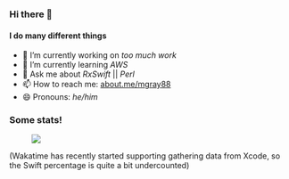 ### Hi there 👋

<!--
**mgray88/mgray88** is a ✨ _special_ ✨ repository because its `README.md` (this file) appears on your GitHub profile.

Here are some ideas to get you started:

- 🔭 I’m currently working on ...
- 🌱 I’m currently learning ...
- 👯 I’m looking to collaborate on ...
- 🤔 I’m looking for help with ...
- 💬 Ask me about ...
- 📫 How to reach me: ...
- 😄 Pronouns: ...
- ⚡ Fun fact: ...
-->

#### I do many different things
- 🔭 I’m currently working on _too much work_
- 🌱 I’m currently learning _AWS_
- 💬 Ask me about _RxSwift_ || _Perl_
- 📫 How to reach me: [about.me/mgray88](https://about.me/mgray88)
- 😄 Pronouns: _he/him_

### Some stats!

<figure><img src="https://wakatime.com/share/@b32cc73f-8ff3-45f2-8f5f-6d94d18bd2fa/c2321554-2b5d-4293-8cdc-86f099a978ce.svg" /></figure>

(Wakatime has recently started supporting gathering data from Xcode, so the Swift percentage is quite a bit undercounted)
